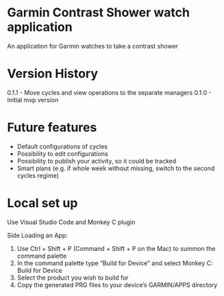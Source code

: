 # Garmin Contrast Shower watch application
An application for Garmin watches to take a contrast shower

# Version History
0.1.1 - Move cycles and view operations to the separate managers
0.1.0 - Initial mvp version

# Future features
* Default configurations of cycles
* Possibility to edit configurations
* Possibility to publish your activity, so it could be tracked
* Smart plans (e.g. if whole week without missing, switch to the second cycles regime)

# Local set up
Use Visual Studio Code and Monkey C plugin

Side Loading an App:
  1. Use Ctrl + Shift + P (Command + Shift + P on the Mac) to summon the command palette
  2. In the command palette type “Build for Device” and select Monkey C: Build for Device
  3. Select the product you wish to build for
  4. Copy the generated PRG files to your device’s GARMIN/APPS directory
